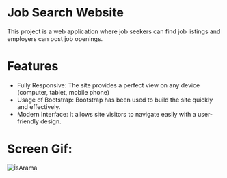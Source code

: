 # Job Search Website

This project is a web application where job seekers can find job listings and employers can post job openings.

#  Features
- Fully Responsive: The site provides a perfect view on any device (computer, tablet, mobile phone)
- Usage of Bootstrap: Bootstrap has been used to build the site quickly and effectively.
- Modern Interface: It allows site visitors to navigate easily with a user-friendly design.

# Screen Gif:
![İsArama](https://github.com/gurkanceylan41/bootstrap_pro/assets/165313565/b509d9c9-befa-4180-87b0-8f2b54c14fae)


